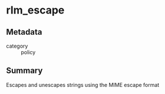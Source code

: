 # rlm_escape
## Metadata
<dl>
  <dt>category</dt><dd>policy</dd>
</dl>

## Summary
Escapes and unescapes strings using the MIME escape format
